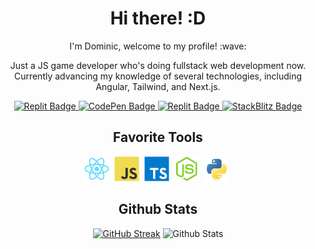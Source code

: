 <div align="center">

# Hi there! :D

<p>I'm Dominic, welcome to my profile! :wave:
 
Just a JS game developer who's doing fullstack web development now.<br>
Currently advancing my knowledge of several technologies, including Angular, Tailwind, and Next.js.</p>


<div id="badges">
  <a href="https://www.replit.com/@jD2R">
    <img src="https://img.shields.io/badge/Replit-orange?style=for-the-badge&logo=replit&logoColor=white" alt="Replit Badge"/>
  </a>
  <a href="https://codepen.io/jD2R">
    <img src="https://img.shields.io/badge/CodePen-yellow?style=for-the-badge&logo=codepen&logoColor=white" alt="CodePen Badge"/>
  </a>
  <a href="https://www.khanacademy.org/profile/jD2R">
    <img src="https://img.shields.io/badge/Khan Academy-green?style=for-the-badge&logo=khanacademy&logoColor=white" alt="Replit Badge"/>
  </a>
  <a href="https://stackblitz.com/@jD2R">
    <img src="https://img.shields.io/badge/StackBlitz-blue?style=for-the-badge&logo=stackblitz&logoColor=white" alt="StackBlitz Badge"/>
  </a>
</div>


## Favorite Tools
<img src="https://github.com/devicons/devicon/blob/master/icons/react/react-original.svg" title="React" alt="React" width="40" height="40"/>&nbsp;
<img src="https://github.com/devicons/devicon/blob/master/icons/javascript/javascript-original.svg" title="JavaScript" alt="JavaScript" width="40" height="40"/>&nbsp;
<img src="https://github.com/devicons/devicon/blob/master/icons/typescript/typescript-original.svg" title="TypeScript" alt="TypeScript" width="40" height="40"/>&nbsp;
<img src="https://github.com/devicons/devicon/blob/master/icons/nodejs/nodejs-plain.svg" title="NodeJS" alt="NodeJS" width="40" height="40"/>&nbsp;
<img src="https://github.com/devicons/devicon/blob/master/icons/python/python-original.svg" title="Python" alt="Python" width="40" height="40"/>&nbsp;

## Github Stats
[![GitHub Streak](http://github-readme-streak-stats.herokuapp.com?user=jD2R&theme=dark&border_radius=12)](https://git.io/streak-stats)
![Github Stats](https://github-readme-stats.vercel.app/api?username=jD2R&show_icons=true&theme=dark&border_radius=12)
 
</div>
